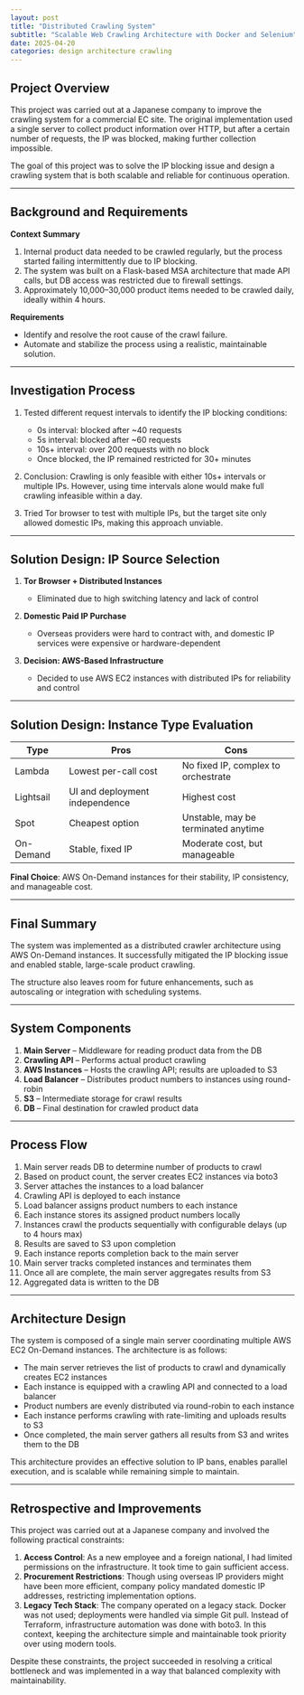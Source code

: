 ```yaml
---
layout: post
title: "Distributed Crawling System"
subtitle: "Scalable Web Crawling Architecture with Docker and Selenium"
date: 2025-04-20
categories: design architecture crawling
---
```


## Project Overview

This project was carried out at a Japanese company to improve the crawling system for a commercial EC site. The original implementation used a single server to collect product information over HTTP, but after a certain number of requests, the IP was blocked, making further collection impossible.

The goal of this project was to solve the IP blocking issue and design a crawling system that is both scalable and reliable for continuous operation.

---

## Background and Requirements

**Context Summary**

1. Internal product data needed to be crawled regularly, but the process started failing intermittently due to IP blocking.
2. The system was built on a Flask-based MSA architecture that made API calls, but DB access was restricted due to firewall settings.
3. Approximately 10,000–30,000 product items needed to be crawled daily, ideally within 4 hours.

**Requirements**

* Identify and resolve the root cause of the crawl failure.
* Automate and stabilize the process using a realistic, maintainable solution.

---

## Investigation Process

1. Tested different request intervals to identify the IP blocking conditions:

   * 0s interval: blocked after \~40 requests
   * 5s interval: blocked after \~60 requests
   * 10s+ interval: over 200 requests with no block
   * Once blocked, the IP remained restricted for 30+ minutes

2. Conclusion: Crawling is only feasible with either 10s+ intervals or multiple IPs. However, using time intervals alone would make full crawling infeasible within a day.

3. Tried Tor browser to test with multiple IPs, but the target site only allowed domestic IPs, making this approach unviable.

---

## Solution Design: IP Source Selection

1. **Tor Browser + Distributed Instances**

   * Eliminated due to high switching latency and lack of control

2. **Domestic Paid IP Purchase**

   * Overseas providers were hard to contract with, and domestic IP services were expensive or hardware-dependent

3. **Decision: AWS-Based Infrastructure**

   * Decided to use AWS EC2 instances with distributed IPs for reliability and control

---

## Solution Design: Instance Type Evaluation

| Type      | Pros                           | Cons                                |
| --------- | ------------------------------ | ----------------------------------- |
| Lambda    | Lowest per-call cost           | No fixed IP, complex to orchestrate |
| Lightsail | UI and deployment independence | Highest cost                        |
| Spot      | Cheapest option                | Unstable, may be terminated anytime |
| On-Demand | Stable, fixed IP               | Moderate cost, but manageable       |

**Final Choice**: AWS On-Demand instances for their stability, IP consistency, and manageable cost.

---

## Final Summary

The system was implemented as a distributed crawler architecture using AWS On-Demand instances. It successfully mitigated the IP blocking issue and enabled stable, large-scale product crawling.

The structure also leaves room for future enhancements, such as autoscaling or integration with scheduling systems.

---

## System Components

1. **Main Server** – Middleware for reading product data from the DB
2. **Crawling API** – Performs actual product crawling
3. **AWS Instances** – Hosts the crawling API; results are uploaded to S3
4. **Load Balancer** – Distributes product numbers to instances using round-robin
5. **S3** – Intermediate storage for crawl results
6. **DB** – Final destination for crawled product data

---

## Process Flow

1. Main server reads DB to determine number of products to crawl
2. Based on product count, the server creates EC2 instances via boto3
3. Server attaches the instances to a load balancer
4. Crawling API is deployed to each instance
5. Load balancer assigns product numbers to each instance
6. Each instance stores its assigned product numbers locally
7. Instances crawl the products sequentially with configurable delays (up to 4 hours max)
8. Results are saved to S3 upon completion
9. Each instance reports completion back to the main server
10. Main server tracks completed instances and terminates them
11. Once all are complete, the main server aggregates results from S3
12. Aggregated data is written to the DB

---

## Architecture Design

The system is composed of a single main server coordinating multiple AWS EC2 On-Demand instances. The architecture is as follows:

* The main server retrieves the list of products to crawl and dynamically creates EC2 instances
* Each instance is equipped with a crawling API and connected to a load balancer
* Product numbers are evenly distributed via round-robin to each instance
* Each instance performs crawling with rate-limiting and uploads results to S3
* Once completed, the main server gathers all results from S3 and writes them to the DB

This architecture provides an effective solution to IP bans, enables parallel execution, and is scalable while remaining simple to maintain.

---

## Retrospective and Improvements

This project was carried out at a Japanese company and involved the following practical constraints:

1. **Access Control**: As a new employee and a foreign national, I had limited permissions on the infrastructure. It took time to gain sufficient access.
2. **Procurement Restrictions**: Though using overseas IP providers might have been more efficient, company policy mandated domestic IP addresses, restricting implementation options.
3. **Legacy Tech Stack**: The company operated on a legacy stack. Docker was not used; deployments were handled via simple Git pull. Instead of Terraform, infrastructure automation was done with boto3. In this context, keeping the architecture simple and maintainable took priority over using modern tools.

Despite these constraints, the project succeeded in resolving a critical bottleneck and was implemented in a way that balanced complexity with maintainability.
